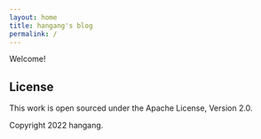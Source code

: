 ```yaml
---
layout: home
title: hangang's blog
permalink: /
---
```


Welcome!


## License

This work is open sourced under the Apache License, Version 2.0.

Copyright 2022 hangang.

